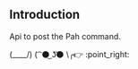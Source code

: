## Introduction

Api to post the Pah command.


(\____/)
( ͡ :black_circle:͜ ʖ͡:black_circle:
 \╭:point_right:   \:point_right:
  
  
